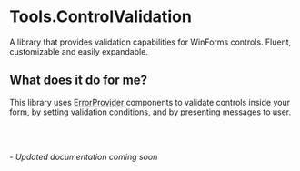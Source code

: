 Tools.ControlValidation
=======================

A library that provides validation capabilities for WinForms controls.
Fluent, customizable and easily expandable.

What does it do for me?
-----------------------

This library uses [ErrorProvider](http://msdn.microsoft.com/en-us/library/system.windows.forms.errorprovider%28v=vs.110%29.aspx) components to validate controls inside your form, by setting
validation conditions, and by presenting messages to user.

<br/><br/>

*- Updated documentation coming soon*
